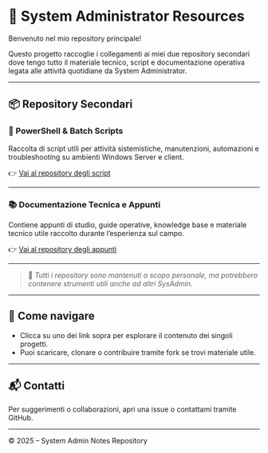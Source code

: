 # 📁 System Administrator Resources

Benvenuto nel mio repository principale!

Questo progetto raccoglie i collegamenti ai miei due repository secondari dove tengo tutto il materiale tecnico, script e documentazione operativa legata alle attività quotidiane da System Administrator.

---

## 📦 Repository Secondari

### 🔧 PowerShell & Batch Scripts

Raccolta di script utili per attività sistemistiche, manutenzioni, automazioni e troubleshooting su ambienti Windows Server e client.

👉 [Vai al repository degli script]([[https://github.com/tuo-utente/scripts-repo](https://github.com/ab-sysadmin/powershell-scripts)](https://github.com/ab-sysadmin/powershell-scripts))

---

### 📚 Documentazione Tecnica e Appunti

Contiene appunti di studio, guide operative, knowledge base e materiale tecnico utile raccolto durante l’esperienza sul campo.

👉 [Vai al repository degli appunti]([https://github.com/tuo-utente/docs-repo](https://github.com/ab-sysadmin/notebook))

---

> 🔐 *Tutti i repository sono mantenuti a scopo personale, ma potrebbero contenere strumenti utili anche ad altri SysAdmin.*

---

## 🧭 Come navigare

- Clicca su uno dei link sopra per esplorare il contenuto dei singoli progetti.
- Puoi scaricare, clonare o contribuire tramite fork se trovi materiale utile.

---

## 📬 Contatti

Per suggerimenti o collaborazioni, apri una issue o contattami tramite GitHub.

---

© 2025 – System Admin Notes Repository
